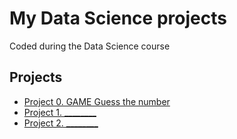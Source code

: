 # My Data Science projects

Coded during the Data Science course

## Projects
* [Project 0. GAME Guess the number](https://github.com/andrey-mat/data_science/tree/main/project_0)
* [Project 1. ________](___)
* [Project 2. ________](___)